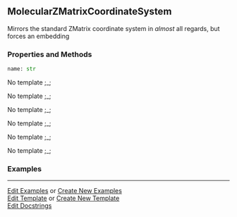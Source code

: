## <a id="Psience.Molecools.CoordinateSystems.MolecularZMatrixCoordinateSystem">MolecularZMatrixCoordinateSystem</a>
Mirrors the standard ZMatrix coordinate system in _almost_ all regards, but forces an embedding

### Properties and Methods
```python
name: str
```
No template ;_;

No template ;_;

No template ;_;

No template ;_;

No template ;_;

No template ;_;

### Examples


___

[Edit Examples](https://github.com/McCoyGroup/Psience/edit/gh-pages/ci/examples/ci/docs/Psience/Molecools/CoordinateSystems/MolecularZMatrixCoordinateSystem.md) or 
[Create New Examples](https://github.com/McCoyGroup/Psience/new/gh-pages/?filename=ci/examples/ci/docs/Psience/Molecools/CoordinateSystems/MolecularZMatrixCoordinateSystem.md) <br/>
[Edit Template](https://github.com/McCoyGroup/Psience/edit/gh-pages/ci/docs/ci/docs/Psience/Molecools/CoordinateSystems/MolecularZMatrixCoordinateSystem.md) or 
[Create New Template](https://github.com/McCoyGroup/Psience/new/gh-pages/?filename=ci/docs/templates/ci/docs/Psience/Molecools/CoordinateSystems/MolecularZMatrixCoordinateSystem.md) <br/>
[Edit Docstrings](https://github.com/McCoyGroup/Psience/edit/edit/Molecools/CoordinateSystems.py?message=Update%20Docs)